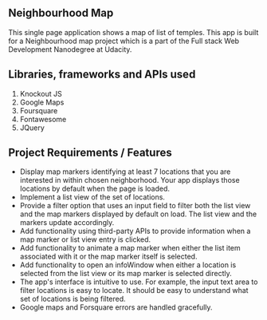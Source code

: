 
## Neighbourhood Map 
This single page application shows a map of list of temples. This app is built for a Neighbourhood map project which is a part of the Full stack Web Development Nanodegree at Udacity.

## Libraries, frameworks and APIs used
1. Knockout JS
2. Google Maps
3. Foursquare
4. Fontawesome
5. JQuery

## Project Requirements / Features

* Display map markers identifying at least 7 locations that you are interested in within chosen neighborhood. Your app displays those locations by default when the page is loaded.
* Implement a list view of the set of locations.
* Provide a filter option that uses an input field to filter both the list view and the map markers displayed by default on load. The list view and the markers update accordingly.
* Add functionality using third-party APIs to provide information when a map marker or list view entry is clicked.
* Add functionality to animate a map marker when either the list item associated with it or the map marker itself is selected.
* Add functionality to open an infoWindow when either a location is selected from the list view or its map marker is selected directly.
* The app's interface is intuitive to use. For example, the input text area to filter locations is easy to locate. It should be easy to understand what set of locations is being filtered.
* Google maps and Forsquare errors are handled gracefully.
